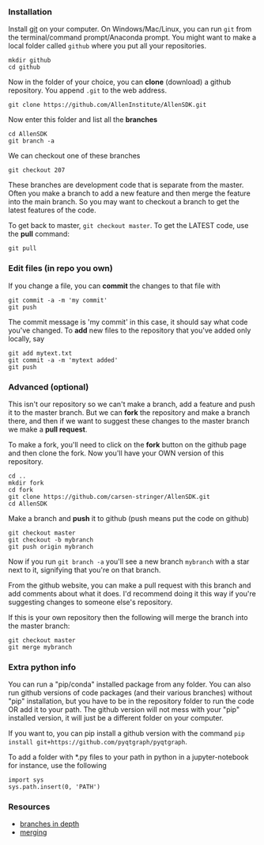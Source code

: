 ### Installation

Install [git](https://git-scm.com/downloads) on your computer. On Windows/Mac/Linux, you can run `git` from the terminal/command prompt/Anaconda prompt. You might want to make a local folder called `github` where you put all your repositories. 
~~~
mkdir github
cd github
~~~
Now in the folder of your choice, you can **clone** (download) a github repository. You append `.git` to the web address. 
~~~
git clone https://github.com/AllenInstitute/AllenSDK.git
~~~
Now enter this folder and list all the **branches**
~~~
cd AllenSDK
git branch -a
~~~
We can checkout one of these branches
~~~
git checkout 207
~~~
These branches are development code that is separate from the master. Often you make a branch to add a new feature and then merge the feature into the main branch. So you may want to checkout a branch to get the latest features of the code.

To get back to master, `git checkout master`. To get the LATEST code, use the **pull** command:
~~~
git pull
~~~

### Edit files (in repo you own)

If you change a file, you can **commit** the changes to that file with
~~~
git commit -a -m 'my commit'
git push
~~~

The commit message is 'my commit' in this case, it should say what code you've changed. To **add** new files to the repository that you've added only locally, say
~~~
git add mytext.txt
git commit -a -m 'mytext added'
git push
~~~

### Advanced (optional)

This isn't our repository so we can't make a branch, add a feature and push it to the master branch. But we can **fork** the repository and make a branch there, and then if we want to suggest these changes to the master branch we make a **pull request**.

To make a fork, you'll need to click on the **fork** button on the github page and then clone the fork. Now you'll have your OWN version of this repository.
~~~
cd ..
mkdir fork
cd fork
git clone https://github.com/carsen-stringer/AllenSDK.git
cd AllenSDK
~~~

Make a branch and **push** it to github (push means put the code on github)
~~~
git checkout master
git checkout -b mybranch
git push origin mybranch
~~~

Now if you run `git branch -a` you'll see a new branch `mybranch` with a star next to it, signifying that you're on that branch.

From the github website, you can make a pull request with this branch and add comments about what it does. I'd recommend doing it this way if you're suggesting changes to someone else's repository.

If this is your own repository then the following will merge the branch into the master branch:
~~~
git checkout master
git merge mybranch
~~~

### Extra python info

You can run a "pip/conda" installed package from any folder. You can also run github versions of code packages (and their various branches) without "pip" installation, but you have to be in the repository folder to run the code OR add it to your path. The github version will not mess with your "pip" installed version, it will just be a different folder on your computer. 

If you want to, you can pip install a github version with the command `pip install git+https://github.com/pyqtgraph/pyqtgraph`.

To add a folder with \*.py files to your path in python in a jupyter-notebook for instance, use the following
~~~
import sys
sys.path.insert(0, 'PATH')
~~~

### Resources

- [branches in depth](https://git-scm.com/book/en/v2/Git-Branching-Branches-in-a-Nutshell)
- [merging](https://www.atlassian.com/git/tutorials/using-branches/git-merge)
